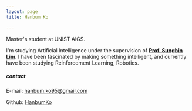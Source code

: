 ```yaml
---
layout: page
title: Hanbum Ko

---
```


Master's student at UNIST AIGS.

I'm studying Artificial Intelligence under the supervision of [**Prof. Sungbin Lim**](https://sites.google.com/view/sungbin/). I have been fascinated by making something intelligent, and currently have been studying Reinforcement Learning, Robotics.



##### contact

E-mail: hanbum.ko95@gmail.com

Github: [HanbumKo](https://github.com/HanbumKo)

